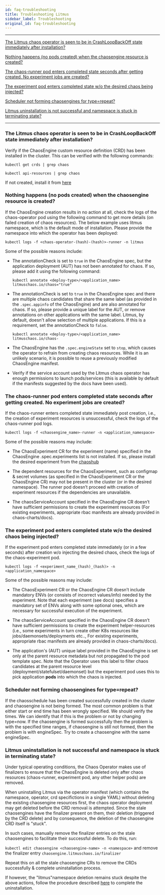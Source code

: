 ```yaml
---
id: faq-troubleshooting
title: Troubleshooting Litmus
sidebar_label: Troubleshooting
original_id: faq-troubleshooting
---
```


---

[The Litmus chaos operator is seen to be in CrashLoopBackOff state immediately after installation?](#the-litmus-chaos-operator-is-seen-to-be-in-crashloopbackOff-state-immediately-after-installation)

[Nothing happens (no pods created) when the chaosengine resource is created?](#nothing-happens-no-pods-created-when-the-chaosengine-resource-is-created)

[The chaos-runner pod enters completed state seconds after getting created. No experiment jobs are created?](#the-chaos-runner-pod-enters-completed-state-seconds-after-getting-created-no-experiment-jobs-are-created)

[The experiment pod enters completed state w/o the desired chaos being injected?](#the-experiment-pod-enters-completed-state-wo-the-desired-chaos-being-injected)

[Scheduler not forming chaosengines for type=repeat?](#scheduler-not-forming-chaosengines-for-type=repeat)

[Litmus uninstallation is not successful and namespace is stuck in terminating state?](#litmus-uninstallation-is-not-successful-and-namespace-is-stuck-in-terminating-state)

<hr/>

### The Litmus chaos operator is seen to be in CrashLoopBackOff state immediately after installation?

Verify if the ChaosEngine custom resource definition (CRD) has been installed in the cluster. This can be
verified with the following commands:

```console
kubectl get crds | grep chaos
```

```console
kubectl api-resources | grep chaos
```

If not created, install it from [here](https://github.com/litmuschaos/chaos-operator/blob/master/deploy/crds/chaosengine_crd.yaml)

### Nothing happens (no pods created) when the chaosengine resource is created?

If the ChaosEngine creation results in no action at all, check the logs of the chaos-operator pod using
the following command to get more details (on failed creation of chaos resources). The below example uses litmus namespace,
which is the default mode of installation. Please provide the namespace into which the operator has been deployed:

```console
kubectl logs -f <chaos-operator-(hash)-(hash)>-runner -n litmus
```

Some of the possible reasons include:

- The annotationCheck is set to `true` in the ChaosEngine spec, but the application deployment (AUT) has not
  been annotated for chaos. If so, please add it using the following command:

  ```console
  kubectl annotate <deploy-type>/<application_name> litmuschaos.io/chaos="true"
  ```

- The annotationCheck is set to `true` in the ChaosEngine spec and there are multiple chaos candidates that
  share the same label (as provided in the `.spec.appinfo` of the ChaosEngine) and are also annotated for chaos.
  If so, please provide a unique label for the AUT, or remove annotations on other applications with the same label.
  Litmus, by default, doesn't allow selection of multiple applications. If this is a requirement, set the
  annotationCheck to `false`.

  ```console
  kubectl annotate <deploy-type>/<application_name> litmuschaos.io/chaos-
  ```

- The ChaosEngine has the `.spec.engineState` set to `stop`, which causes the operator to refrain from creating chaos
  resources. While it is an unlikely scenario, it is possible to reuse a previously modified ChaosEngine manifest.

- Verify if the service account used by the Litmus chaos operator has enough permissions to launch pods/services
  (this is available by default if the manifests suggested by the docs have been used).

### The chaos-runner pod enters completed state seconds after getting created. No experiment jobs are created?

If the chaos-runner enters completed state immediately post creation, i.e., the creation of experiment resources is
unsuccessful, check the logs of the chaos-runner pod logs.

```console
kubectl logs -f <chaosengine_name>-runner -n <application_namespace>
```

Some of the possible reasons may include:

- The ChaosExperiment CR for the experiment (name) specified in the ChaosEngine .spec.experiments list is not installed.
  If so, please install the desired experiment from the [chaoshub](https://hub.litmuschaos.io)

- The dependent resources for the ChaosExperiment, such as configmap & secret volumes (as specified in the ChaosExperiment CR
  or the ChaosEngine CR) may not be present in the cluster (or in the desired namespace). The runner pod doesn’t proceed
  with creation of experiment resources if the dependencies are unavailable.

- The chaosServiceAccount specified in the ChaosEngine CR doesn’t have sufficient permissions to create the experiment
  resources (For existing experiments, appropriate rbac manifests are already provided in chaos-charts/docs).

### The experiment pod enters completed state w/o the desired chaos being injected?

If the experiment pod enters completed state immediately (or in a few seconds) after creation w/o injecting the desired chaos,
check the logs of the chaos-experiment pod.

```console
kubectl logs -f <experiment_name_(hash)_(hash)> -n <application_namespace>
```

Some of the possible reasons may include:

- The ChaosExperiment CR or the ChaosEngine CR doesn’t include mandatory ENVs (or consists of incorrect values/info)
  needed by the experiment. Note that each experiment (see docs) specifies a mandatory set of ENVs along with some
  optional ones, which are necessary for successful execution of the experiment.

- The chaosServiceAccount specified in the ChaosEngine CR doesn’t have sufficient permissions to create the experiment
  helper-resources (i.e., some experiments in turn create other K8s resources like jobs/daemonsets/deployments etc..,
  For existing experiments, appropriate rbac manifests are already provided in chaos-charts/docs).

- The application's (AUT) unique label provided in the ChaosEngine is set only at the parent resource metadata but not
  propagated to the pod template spec. Note that the Operator uses this label to filter chaos candidates at the parent
  resource level (deployment/statefulset/daemonset) but the experiment pod uses this to pick application **pods** into
  which the chaos is injected.

### Scheduler not forming chaosengines for type=repeat?

If the chaosschedule has been created successfully created in the cluster and chaosengine is not being formed. The most common problem is that either start or end time has been wrongly specified. We should verify the times.
We can identify that if this is the problem or not by changing type=now. If the chaosengine is formed successfully then the problem is with the specified time ranges, if chaosengine is still not formed, then the problem is with engineSpec.
Try to create a chaosengine with the same engineSpec.

### Litmus uninstallation is not successful and namespace is stuck in terminating state?

Under typical operating conditions, the Chaos Operator makes use of finalizers to ensure that the ChaosEngine is deleted
only after chaos resources (chaos-runner, experiment pod, any other helper pods) are removed.

When uninstalling Litmus via the operator manifest (which contains the namespace, operator, crd specifictions in a single YAML)
without deleting the existing chaosengine resources first, the chaos operator deployment may get deleted before the CRD removal
is attempted. Since the stale chaosengines have the finalizer present on them, their deletion (triggered by the CRD delete) and
by consequence, the deletion of the chaosengine CRD itself is "stuck".

In such cases, manually remove the finalizer entries on the stale chaosengines to facilitate their successful delete. To do this,
run:

`kubectl edit chaosengine <chaosengine-name> -n <namespace>` and remove the finalizer entry `chaosengine.litmuschaos.io/finalizer`

Repeat this on all the stale chaosengine CRs to remove the CRDs successfully & complete uninstallation process.

If however, the "litmus"namespace deletion remains stuck despite the above actions, follow the procedure described
[here](https://success.docker.com/article/kubernetes-namespace-stuck-in-terminating) to complete the uninstallation.
